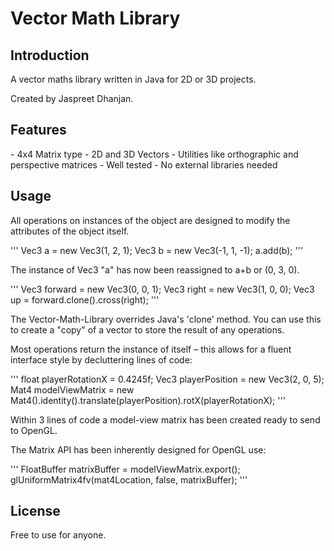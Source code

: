 # Vector Math Library

<h2>Introduction</h2>
A vector maths library written in Java for 2D or 3D projects.

Created by Jaspreet Dhanjan.

<h2>Features</h2>
- 4x4 Matrix type
- 2D and 3D Vectors
- Utilities like orthographic and perspective matrices
- Well tested
- No external libraries needed

<h2>Usage</h2>
All operations on instances of the object are designed to modify the attributes of the object itself.

'''
	Vec3 a = new Vec3(1, 2, 1);
	Vec3 b = new Vec3(-1, 1, -1);
	a.add(b);
'''

The instance of Vec3 "a" has now been reassigned to a+b or (0, 3, 0).

'''
	Vec3 forward = new Vec3(0, 0, 1);
	Vec3 right = new Vec3(1, 0, 0);
	Vec3 up = forward.clone().cross(right);
'''

The Vector-Math-Library overrides Java's 'clone' method. You can use this to create a "copy" of a vector to store the result of any operations.

Most operations return the instance of itself – this allows for a fluent interface style by decluttering lines of code:

'''
	float playerRotationX = 0.4245f;
	Vec3 playerPosition = new Vec3(2, 0, 5);
	Mat4 modelViewMatrix = new Mat4().identity().translate(playerPosition).rotX(playerRotationX);
'''

Within 3 lines of code a model-view matrix has been created ready to send to OpenGL.

The Matrix API has been inherently designed for OpenGL use:

'''
	FloatBuffer matrixBuffer = modelViewMatrix.export();
	glUniformMatrix4fv(mat4Location, false, matrixBuffer);
'''

<h2>License</h2>
Free to use for anyone.
